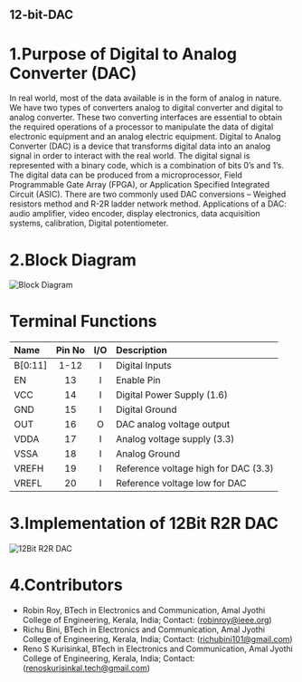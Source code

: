 ## 12-bit-DAC

# 1.Purpose of Digital to Analog Converter (DAC)
In real world, most of the data available is in the form of analog in nature. We have two types of converters analog to digital converter and digital to analog converter. These two converting interfaces are essential to obtain the required operations of a processor to manipulate the data of digital electronic equipment and an analog electric equipment. Digital to Analog Converter (DAC) is a device that transforms digital data into an analog signal in order to interact with the real world. The digital signal is represented with a binary code, which is a combination of bits 0’s and 1’s. The digital data can be produced from a microprocessor, Field Programmable Gate Array (FPGA), or Application Specified Integrated Circuit (ASIC). There are two commonly used DAC conversions – Weighed resistors method and R-2R ladder network method. Applications of a DAC: audio amplifier, video encoder, display electronics, data acquisition systems, calibration, Digital potentiometer.

# 2.Block Diagram

![Block Diagram](https://user-images.githubusercontent.com/79626421/166171500-2858aaa8-d1ea-4c15-9f12-83ce8cd7e88c.jpeg)
# Terminal Functions

| Name | Pin No | I/O | Description |
| :---         |     :---:      |     :---:      |           :--- |
| B[0:11]   | 1-12   |I  | Digital Inputs    |
| EN     | 13       |I| Enable Pin      |
| VCC     | 14      |I | Digital Power Supply (1.6)     |
| GND     | 15      |I| Digital Ground      |
| OUT    | 16       |O| DAC analog voltage output     |
| VDDA     | 17       |I| Analog voltage supply (3.3)     |
| VSSA     | 18       |I| Analog Ground      |
| VREFH     | 19    |I  | Reference voltage high for DAC (3.3)     |
| VREFL    | 20  | I    | Reference voltage low for DAC      |

# 3.Implementation of 12Bit R2R DAC
![12Bit R2R DAC](https://user-images.githubusercontent.com/79626421/166172803-d0a349eb-651f-4b2c-8563-5999231a9f52.jpg)

# 4.Contributors
- Robin Roy, BTech in Electronics and Communication, Amal Jyothi College of Engineering, Kerala, India; Contact: (robinroy@ieee.org)
- Richu Bini, BTech in Electronics and Communication, Amal Jyothi College of Engineering, Kerala, India; Contact: (richubini101@gmail.com)
- Reno S Kurisinkal, BTech in Electronics and Communication, Amal Jyothi College of Engineering, Kerala, India; Contact: (renoskurisinkal.tech@gmail.com)
